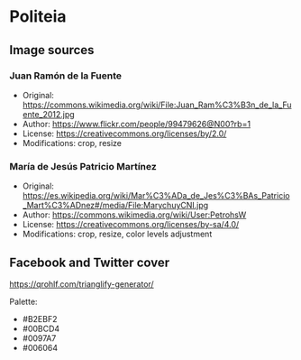 # Politeia

## Image sources

### Juan Ramón de la Fuente

- Original: https://commons.wikimedia.org/wiki/File:Juan_Ram%C3%B3n_de_la_Fuente_2012.jpg
- Author: https://www.flickr.com/people/99479626@N00?rb=1
- License: https://creativecommons.org/licenses/by/2.0/
- Modifications: crop, resize

### María de Jesús Patricio Martínez

- Original: https://es.wikipedia.org/wiki/Mar%C3%ADa_de_Jes%C3%BAs_Patricio_Mart%C3%ADnez#/media/File:MarychuyCNI.jpg
- Author: https://commons.wikimedia.org/wiki/User:PetrohsW
- License: https://creativecommons.org/licenses/by-sa/4.0/
- Modifications: crop, resize, color levels adjustment

## Facebook and Twitter cover

https://qrohlf.com/trianglify-generator/

Palette:

- #B2EBF2
- #00BCD4
- #0097A7
- #006064